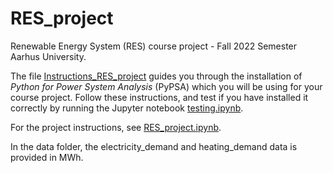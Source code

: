 # RES_project
Renewable Energy System (RES) course project - Fall 2022 Semester Aarhus University.

The file [Instructions_RES_project](https://github.com/martavp/RES_project/blob/master/Instructions_RES_project.pdf) guides you through the installation of *Python for Power System Analysis* (PyPSA) which you will be using for your course project. Follow these instructions, and test if you have installed it correctly by running the Jupyter notebook [testing.ipynb](https://github.com/martavp/RES_project/blob/master/testing.ipynb). 

For the project instructions, see [RES_project.ipynb](https://github.com/martavp/RES_project/blob/master/RES_project.ipynb).

In the data folder, the electricity_demand and heating_demand data is provided in MWh.
